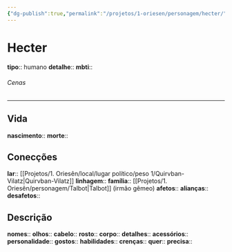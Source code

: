 ```yaml
---
{"dg-publish":true,"permalink":"/projetos/1-oriesen/personagem/hecter/","dgHomeLink":true,"dgPassFrontmatter":false}
---
```



# Hecter
**tipo**:: humano
**detalhe**:: 
**mbti**:: 

###### Cenas



---
## Vida
**nascimento**:: 
**morte**:: 


## Conecções
**lar**:: [[Projetos/1. Oriesên/local/lugar político/peso 1/Quirvban-Vilatz|Quirvban-Vilatz]]
**linhagem**:: 
**família**:: [[Projetos/1. Oriesên/personagem/Talbot|Talbot]] (irmão gêmeo)
**afetos**:: 
**alianças**:: 
**desafetos**:: 


## Descrição
**nomes**:: 
**olhos**:: 
**cabelo**:: 
**rosto**:: 
**corpo**:: 
**detalhes**:: 
**acessórios**:: 
**personalidade**:: 
**gostos**:: 
**habilidades**:: 
**crenças**:: 
**quer**:: 
**precisa**:: 